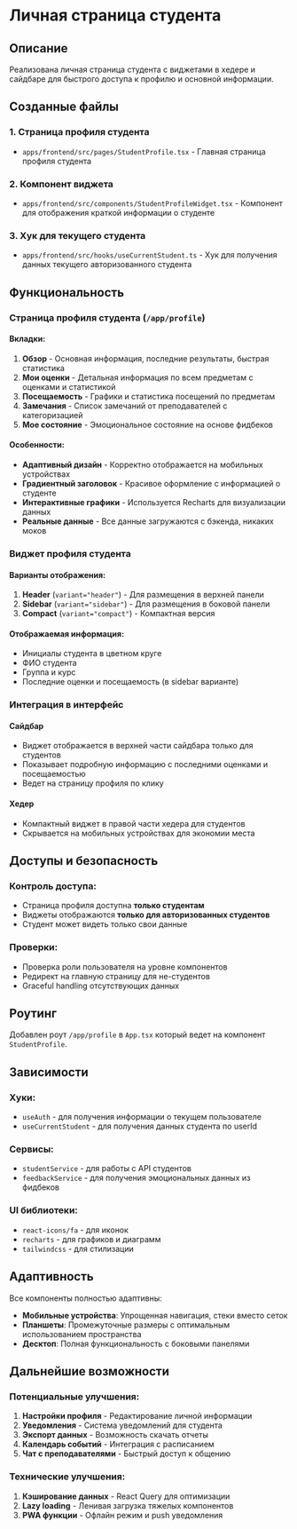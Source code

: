 # Личная страница студента

## Описание
Реализована личная страница студента с виджетами в хедере и сайдбаре для быстрого доступа к профилю и основной информации.

## Созданные файлы

### 1. Страница профиля студента
- `apps/frontend/src/pages/StudentProfile.tsx` - Главная страница профиля студента

### 2. Компонент виджета
- `apps/frontend/src/components/StudentProfileWidget.tsx` - Компонент для отображения краткой информации о студенте

### 3. Хук для текущего студента
- `apps/frontend/src/hooks/useCurrentStudent.ts` - Хук для получения данных текущего авторизованного студента

## Функциональность

### Страница профиля студента (`/app/profile`)

#### Вкладки:
1. **Обзор** - Основная информация, последние результаты, быстрая статистика
2. **Мои оценки** - Детальная информация по всем предметам с оценками и статистикой
3. **Посещаемость** - Графики и статистика посещений по предметам
4. **Замечания** - Список замечаний от преподавателей с категоризацией
5. **Мое состояние** - Эмоциональное состояние на основе фидбеков

#### Особенности:
- **Адаптивный дизайн** - Корректно отображается на мобильных устройствах
- **Градиентный заголовок** - Красивое оформление с информацией о студенте
- **Интерактивные графики** - Используется Recharts для визуализации данных
- **Реальные данные** - Все данные загружаются с бэкенда, никаких моков

### Виджет профиля студента

#### Варианты отображения:
1. **Header** (`variant="header"`) - Для размещения в верхней панели
2. **Sidebar** (`variant="sidebar"`) - Для размещения в боковой панели
3. **Compact** (`variant="compact"`) - Компактная версия

#### Отображаемая информация:
- Инициалы студента в цветном круге
- ФИО студента
- Группа и курс
- Последние оценки и посещаемость (в sidebar варианте)

### Интеграция в интерфейс

#### Сайдбар
- Виджет отображается в верхней части сайдбара только для студентов
- Показывает подробную информацию с последними оценками и посещаемостью
- Ведет на страницу профиля по клику

#### Хедер
- Компактный виджет в правой части хедера для студентов
- Скрывается на мобильных устройствах для экономии места

## Доступы и безопасность

### Контроль доступа:
- Страница профиля доступна **только студентам**
- Виджеты отображаются **только для авторизованных студентов**
- Студент может видеть только свои данные

### Проверки:
- Проверка роли пользователя на уровне компонентов
- Редирект на главную страницу для не-студентов
- Graceful handling отсутствующих данных

## Роутинг
Добавлен роут `/app/profile` в `App.tsx` который ведет на компонент `StudentProfile`.

## Зависимости

### Хуки:
- `useAuth` - для получения информации о текущем пользователе
- `useCurrentStudent` - для получения данных студента по userId

### Сервисы:
- `studentService` - для работы с API студентов
- `feedbackService` - для получения эмоциональных данных из фидбеков

### UI библиотеки:
- `react-icons/fa` - для иконок
- `recharts` - для графиков и диаграмм
- `tailwindcss` - для стилизации

## Адаптивность
Все компоненты полностью адаптивны:
- **Мобильные устройства**: Упрощенная навигация, стеки вместо сеток
- **Планшеты**: Промежуточные размеры с оптимальным использованием пространства
- **Десктоп**: Полная функциональность с боковыми панелями

## Дальнейшие возможности

### Потенциальные улучшения:
1. **Настройки профиля** - Редактирование личной информации
2. **Уведомления** - Система уведомлений для студента
3. **Экспорт данных** - Возможность скачать отчеты
4. **Календарь событий** - Интеграция с расписанием
5. **Чат с преподавателями** - Быстрый доступ к общению

### Технические улучшения:
1. **Кэширование данных** - React Query для оптимизации
2. **Lazy loading** - Ленивая загрузка тяжелых компонентов
3. **PWA функции** - Офлайн режим и push уведомления
